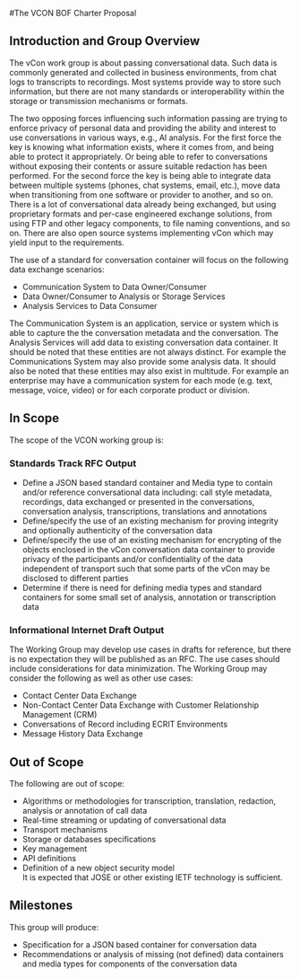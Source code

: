 #The  VCON BOF Charter Proposal

## Introduction and Group Overview

The vCon work group is about passing conversational data.
Such data is commonly generated and collected in business environments, from chat logs to transcripts to recordings.
Most systems provide way to store such information, but there are not many standards or interoperability within the storage or transmission mechanisms or formats.

The two opposing forces influencing such information passing are trying to enforce privacy of personal data and providing the ability and interest to use conversations in various ways, e.g.,  AI analysis.
For the first force the key is knowing what information exists, where it comes from, and being able to protect it appropriately. Or being able to refer to conversations without exposing their contents or assure suitable redaction has been performed.
For the second force the key is being able to integrate data between multiple systems (phones, chat systems, email, etc.), move data when transitioning from one software or provider to another, and so on.
There is a lot of conversational data already being exchanged, but using proprietary formats and per-case engineered exchange solutions, from using FTP and other legacy components, to file naming conventions, and so on.
There are also open source systems implementing vCon which may yield input to the requirements.

The use of a standard for conversation container will focus on the following data exchange scenarios:
  * Communication System to Data Owner/Consumer
  * Data Owner/Consumer to Analysis or Storage Services
  * Analysis Services to Data Consumer

The Communication System is an application, service or system which is able to capture the the conversation metadata and the conversation.
The Analysis Services will add data to existing conversation data container.
It should be noted that these entities are not always distinct.
For example the Communications System may also provide some analysis data.
It should also be noted that these entities may also exist in multitude.
For example an enterprise may have a communication system for each mode (e.g. text, message, voice, video) or for each corporate product or division.

 
## In Scope

The scope of the VCON working group is:

### Standards Track RFC Output

  * Define a JSON based standard container and Media type to contain and/or reference conversational data including: call style metadata, recordings, data exchanged or presented in the conversations, conversation analysis, transcriptions, translations and annotations
  * Define/specify the use of an existing mechanism for proving integrity and optionally authenticity of the conversation data
  * Define/specify the use of an existing mechanism for encrypting of the objects enclosed in the vCon conversation data container to provide privacy of the participants and/or confidentiality of the data independent of transport such that some parts of the vCon may be disclosed to different parties
  * Determine if there is need for defining media types and standard containers for some small set of analysis, annotation or transcription data

### Informational Internet Draft Output
The Working Group may develop use cases in drafts for reference, but there is no expectation they will be published as an RFC.
The use cases should include considerations for data minimization.
The Working Group may consider the following as well as other use cases:

  * Contact Center Data Exchange
  * Non-Contact Center Data Exchange with Customer Relationship Management (CRM)
  * Conversations of Record including ECRIT Environments
  * Message History Data Exchange

## Out of Scope

The following are out of scope:

  * Algorithms or methodologies for transcription, translation, redaction, analysis or annotation of call data
  * Real-time streaming or updating of conversational data
  * Transport mechanisms
  * Storage or databases specifications
  * Key management
  * API definitions
  * Definition of a new object security model  
    It is expected that JOSE or other existing IETF technology is sufficient.

## Milestones

This group will produce:
  * Specification for a JSON based container for conversation data
  * Recommendations or analysis of missing (not defined) data containers and media types for components of the conversation data

